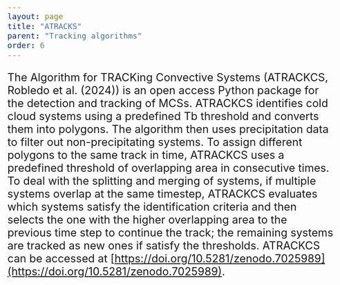 ```yaml
---
layout: page
title: "ATRACKS"
parent: "Tracking algorithms"
order: 6
---
```


<style>
  /* Increase font size for this page only */
  body {
    font-size: 21px; /* Adjust this value as needed */
  }

  /* Optionally, target specific elements */
  h1 {
    font-size: 2.5em;
  }

  p {
    font-size: 1.2em;
  }
</style>

The Algorithm for TRACKing Convective Systems (ATRACKCS, Robledo et al. (2024)) is an open access Python package for the detection and tracking of MCSs. ATRACKCS identifies cold cloud systems using a predefined Tb threshold and converts them into polygons. The algorithm then uses precipitation data to filter out non-precipitating systems. To assign different polygons to the same track in time, ATRACKCS uses a predefined threshold of overlapping area in consecutive times. To deal with the splitting and merging of systems, if multiple systems overlap at the same timestep, ATRACKCS evaluates which systems satisfy the identification criteria and then selects the one with the higher overlapping area to the previous time step to continue the track; the remaining systems are tracked as new ones if satisfy the thresholds. ATRACKCS can be accessed at [https://doi.org/10.5281/zenodo.7025989](https://doi.org/10.5281/zenodo.7025989).



